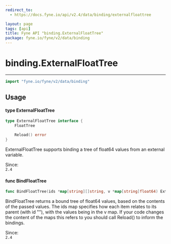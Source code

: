 ```yaml
---
redirect_to:
  - https://docs.fyne.io/api/v2.4/data/binding/externalfloattree

layout: page
tags: [api]
title: Fyne API "binding.ExternalFloatTree"
package: fyne.io/fyne/v2/data/binding
---
```

# binding.ExternalFloatTree
---

```go
import "fyne.io/fyne/v2/data/binding"
```

## Usage

#### type ExternalFloatTree

```go
type ExternalFloatTree interface {
	FloatTree

	Reload() error
}
```

ExternalFloatTree supports binding a tree of float64 values from an external variable.


<div class="since">Since: <code>
2.4</code></div>

#### func  BindFloatTree

```go
func BindFloatTree(ids *map[string][]string, v *map[string]float64) ExternalFloatTree
```
BindFloatTree returns a bound tree of float64 values, based on the contents of the passed values. The ids map specifies how each item relates to its parent (with id ""), with the values being in the v map. If your code changes the content of the maps this refers to you should call Reload() to inform the bindings.


<div class="since">Since: <code>
2.4</code></div>
